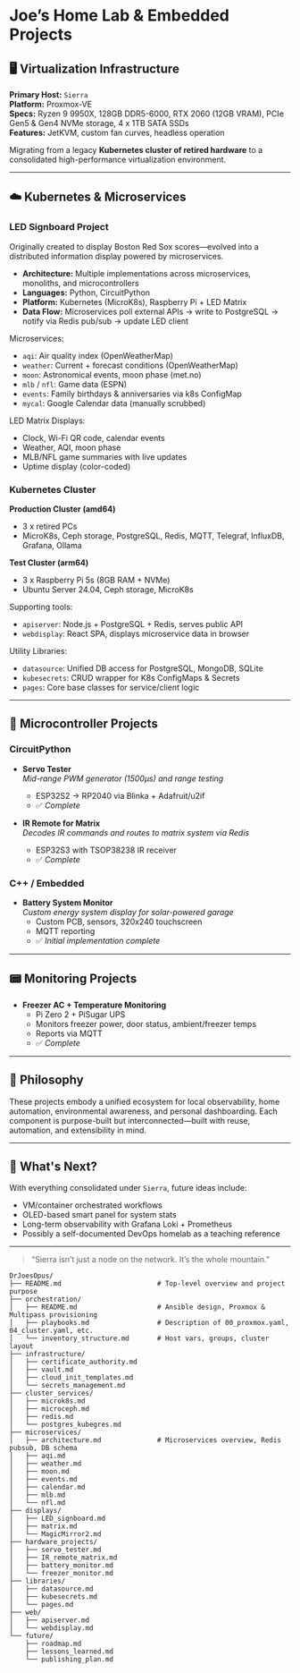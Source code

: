 # Joe’s Home Lab & Embedded Projects

## 🖥️ Virtualization Infrastructure

**Primary Host:** `Sierra`  
**Platform:** Proxmox-VE  
**Specs:** Ryzen 9 9950X, 128GB DDR5-6000, RTX 2060 (12GB VRAM), PCIe Gen5 & Gen4 NVMe storage, 4 x 1TB SATA SSDs  
**Features:** JetKVM, custom fan curves, headless operation

Migrating from a legacy **Kubernetes cluster of retired hardware** to a consolidated high-performance virtualization environment.

---

## ☁️ Kubernetes & Microservices

### LED Signboard Project
Originally created to display Boston Red Sox scores—evolved into a distributed information display powered by microservices.

- **Architecture:** Multiple implementations across microservices, monoliths, and microcontrollers  
- **Languages:** Python, CircuitPython  
- **Platform:** Kubernetes (MicroK8s), Raspberry Pi + LED Matrix  
- **Data Flow:** Microservices poll external APIs → write to PostgreSQL → notify via Redis pub/sub → update LED client

Microservices:
- `aqi`: Air quality index (OpenWeatherMap)
- `weather`: Current + forecast conditions (OpenWeatherMap)
- `moon`: Astronomical events, moon phase (met.no)
- `mlb` / `nfl`: Game data (ESPN)
- `events`: Family birthdays & anniversaries via k8s ConfigMap
- `mycal`: Google Calendar data (manually scrubbed)

LED Matrix Displays:
- Clock, Wi-Fi QR code, calendar events
- Weather, AQI, moon phase
- MLB/NFL game summaries with live updates
- Uptime display (color-coded)

### Kubernetes Cluster

**Production Cluster (amd64)**  
- 3 x retired PCs  
- MicroK8s, Ceph storage, PostgreSQL, Redis, MQTT, Telegraf, InfluxDB, Grafana, Ollama

**Test Cluster (arm64)**  
- 3 x Raspberry Pi 5s (8GB RAM + NVMe)  
- Ubuntu Server 24.04, Ceph storage, MicroK8s

Supporting tools:
- `apiserver`: Node.js + PostgreSQL + Redis, serves public API  
- `webdisplay`: React SPA, displays microservice data in browser

Utility Libraries:
- `datasource`: Unified DB access for PostgreSQL, MongoDB, SQLite  
- `kubesecrets`: CRUD wrapper for K8s ConfigMaps & Secrets  
- `pages`: Core base classes for service/client logic

---

## 🔧 Microcontroller Projects

### CircuitPython

- **Servo Tester**  
  *Mid-range PWM generator (1500µs) and range testing*  
  - ESP32S2 → RP2040 via Blinka + Adafruit/u2if  
  - ✅ *Complete*

- **IR Remote for Matrix**  
  *Decodes IR commands and routes to matrix system via Redis*  
  - ESP32S3 with TSOP38238 IR receiver  
  - ✅ *Complete*

### C++ / Embedded

- **Battery System Monitor**  
  *Custom energy system display for solar-powered garage*  
  - Custom PCB, sensors, 320x240 touchscreen  
  - MQTT reporting  
  - ✅ *Initial implementation complete*

---

## 📟 Monitoring Projects

- **Freezer AC + Temperature Monitoring**  
  - Pi Zero 2 + PiSugar UPS  
  - Monitors freezer power, door status, ambient/freezer temps  
  - Reports via MQTT  
  - ✅ *Complete*

---

## 🧠 Philosophy

These projects embody a unified ecosystem for local observability, home automation, environmental awareness, and personal dashboarding. Each component is purpose-built but interconnected—built with reuse, automation, and extensibility in mind.

---

## 🚧 What's Next?

With everything consolidated under `Sierra`, future ideas include:
- VM/container orchestrated workflows
- OLED-based smart panel for system stats
- Long-term observability with Grafana Loki + Prometheus
- Possibly a self-documented DevOps homelab as a teaching reference

---

> “Sierra isn’t just a node on the network. It’s the whole mountain.”

```
DrJoesOpus/
├── README.md                        # Top-level overview and project purpose
├── orchestration/
│   ├── README.md                    # Ansible design, Proxmox & Multipass provisioning
│   ├── playbooks.md                 # Description of 00_proxmox.yaml, 04_cluster.yaml, etc.
│   └── inventory_structure.md       # Host vars, groups, cluster layout
├── infrastructure/
│   ├── certificate_authority.md
│   ├── vault.md
│   ├── cloud_init_templates.md
│   └── secrets_management.md
├── cluster_services/
│   ├── microk8s.md
│   ├── microceph.md
│   ├── redis.md
│   └── postgres_kubegres.md
├── microservices/
│   ├── architecture.md              # Microservices overview, Redis pubsub, DB schema
│   ├── aqi.md
│   ├── weather.md
│   ├── moon.md
│   ├── events.md
│   ├── calendar.md
│   ├── mlb.md
│   └── nfl.md
├── displays/
│   ├── LED_signboard.md
│   ├── matrix.md
│   └── MagicMirror2.md
├── hardware_projects/
│   ├── servo_tester.md
│   ├── IR_remote_matrix.md
│   ├── battery_monitor.md
│   └── freezer_monitor.md
├── libraries/
│   ├── datasource.md
│   ├── kubesecrets.md
│   └── pages.md
├── web/
│   ├── apiserver.md
│   └── webdisplay.md
└── future/
    ├── roadmap.md
    ├── lessons_learned.md
    └── publishing_plan.md
```
